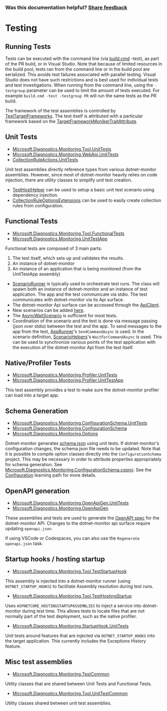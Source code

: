 
### Was this documentation helpful? [Share feedback](https://www.research.net/r/DGDQWXH?src=documentation%2FlearningPath%2Ftesting)

# Testing

## Running Tests

Tests can be executed with the command line (via [build.cmd](../../Build.cmd) -test), as part of the PR build, or in Visual Studio. Note that because of limited resources in the build pool, tests ran from the command line or in the build pool are serialized. This avoids test failures associated with parallel testing. Visual Studio does not have such restrictions and is best used for individual tests and test investigations. When running from the command line, using the `-testgroup` parameter can be used to limit the amount of tests executed. For example `build.cmd -test -testgroup PR` will run the same tests as the PR build.

The framework of the test assemblies is controlled by [TestTargetFrameworks](https://github.com/dotnet/dotnet-monitor/blob/885ade7c4b6f06a5fa06d0b6cbd1de4c3fa2056a/eng/Versions.props). The test itself is attributed with a particular framework based on the [TargetFrameworkMonikerTraitAttribute](https://github.com/dotnet/dotnet-monitor/blob/885ade7c4b6f06a5fa06d0b6cbd1de4c3fa2056a/src/Tests/Microsoft.Diagnostics.Monitoring.TestCommon/TargetFrameworkMonikerTraitAttribute.cs).

## Unit Tests

- [Microsoft.Diagnostics.Monitoring.Tool.UnitTests](https://github.com/dotnet/dotnet-monitor/blob/885ade7c4b6f06a5fa06d0b6cbd1de4c3fa2056a/src/Tests/Microsoft.Diagnostics.Monitoring.Tool.UnitTests)
- [Microsoft.Diagnostics.Monitoring.WebApi.UnitTests](https://github.com/dotnet/dotnet-monitor/blob/885ade7c4b6f06a5fa06d0b6cbd1de4c3fa2056a/src/Tests/Microsoft.Diagnostics.Monitoring.WebApi.UnitTests/)
- [CollectionRuleActions.UnitTests](https://github.com/dotnet/dotnet-monitor/blob/885ade7c4b6f06a5fa06d0b6cbd1de4c3fa2056a/src/Tests/CollectionRuleActions.UnitTests/)

Unit test assemblies directly reference types from various dotnet-monitor assemblies. However, since most of dotnet-monitor heavily relies on code injection, there are utility classes to simplify unit test creation. 

- [TestHostHelper](https://github.com/dotnet/dotnet-monitor/blob/885ade7c4b6f06a5fa06d0b6cbd1de4c3fa2056a/src/Tests/Microsoft.Diagnostics.Monitoring.Tool.UnitTestCommon/TestHostHelper.cs) can be used to setup a basic unit test scenario using dependency injection.
- [CollectionRuleOptionsExtensions](https://github.com/dotnet/dotnet-monitor/blob/885ade7c4b6f06a5fa06d0b6cbd1de4c3fa2056a/src/Tests/Microsoft.Diagnostics.Monitoring.Tool.UnitTestCommon/Options/CollectionRuleOptionsExtensions.cs) can be used to easily create collection rules from configuration.

## Functional Tests

- [Microsoft.Diagnostics.Monitoring.Tool.FunctionalTests](https://github.com/dotnet/dotnet-monitor/blob/885ade7c4b6f06a5fa06d0b6cbd1de4c3fa2056a/src/Tests/Microsoft.Diagnostics.Monitoring.Tool.FunctionalTests)
- [Microsoft.Diagnostics.Monitoring.UnitTestApp](https://github.com/dotnet/dotnet-monitor/blob/885ade7c4b6f06a5fa06d0b6cbd1de4c3fa2056a/src/Tests/Microsoft.Diagnostics.Monitoring.UnitTestApp/)

Functional tests are composed of 3 main parts:
1. The test itself, which sets up and validates the results.
1. An instance of dotnet-monitor
1. An instance of an application that is being monitored (from the UnitTestApp assembly)

* [ScenarioRunner](https://github.com/dotnet/dotnet-monitor/blob/885ade7c4b6f06a5fa06d0b6cbd1de4c3fa2056a/src/Tests/Microsoft.Diagnostics.Monitoring.Tool.FunctionalTests/Runners/ScenarioRunner.cs) is typically used to orchestrate test runs. The class will spawn both an instance of dotnet-monitor and an instance of test application. The app and the test communicate via stdio. The test communicates with dotnet-monitor via its Api surface.
* The dotnet-monitor Api surface can be accessed through the [ApiClient](https://github.com/dotnet/dotnet-monitor/blob/885ade7c4b6f06a5fa06d0b6cbd1de4c3fa2056a/src/Tests/Microsoft.Diagnostics.Monitoring.Tool.FunctionalTests/HttpApi/ApiClient.cs).
* New scenarios can be added [here](https://github.com/dotnet/dotnet-monitor/blob/885ade7c4b6f06a5fa06d0b6cbd1de4c3fa2056a/src/Tests/Microsoft.Diagnostics.Monitoring.UnitTestApp/Scenarios/).
* The [AsyncWaitScenario](https://github.com/dotnet/dotnet-monitor/blob/885ade7c4b6f06a5fa06d0b6cbd1de4c3fa2056a/src/Tests/Microsoft.Diagnostics.Monitoring.UnitTestApp/Scenarios/AsyncWaitScenario.cs) is sufficient for most tests.
* Coordination of the scenario and the test is done via message passing (json over stdio) between the test and the app. To send messages to the app from the test, [AppRunner](https://github.com/dotnet/dotnet-monitor/blob/885ade7c4b6f06a5fa06d0b6cbd1de4c3fa2056a/src/Tests/Microsoft.Diagnostics.Monitoring.TestCommon/Runners/AppRunner.cs)'s `SendCommandAsync` is used. In the scenario definition, [ScenarioHelpers](https://github.com/dotnet/dotnet-monitor/blob/885ade7c4b6f06a5fa06d0b6cbd1de4c3fa2056a/src/Tests/Microsoft.Diagnostics.Monitoring.UnitTestApp/ScenarioHelpers.cs)'s `WaitForCommandAsync` is used. This can be used to synchronize various points of the test application with the execution of the dotnet-monitor Api from the test itself.

## Native/Profiler Tests

- [Microsoft.Diagnostics.Monitoring.Profiler.UnitTests](https://github.com/dotnet/dotnet-monitor/blob/885ade7c4b6f06a5fa06d0b6cbd1de4c3fa2056a/src/Tests/Microsoft.Diagnostics.Monitoring.Profiler.UnitTests/)
- [Microsoft.Diagnostics.Monitoring.Profiler.UnitTestApp](https://github.com/dotnet/dotnet-monitor/blob/885ade7c4b6f06a5fa06d0b6cbd1de4c3fa2056a/src/Tests/Microsoft.Diagnostics.Monitoring.Profiler.UnitTestApp/)

This test assembly provides a test to make sure the dotnet-monitor profiler can load into a target app.

## Schema Generation

- [Microsoft.Diagnostics.Monitoring.ConfigurationSchema.UnitTests](https://github.com/dotnet/dotnet-monitor/blob/885ade7c4b6f06a5fa06d0b6cbd1de4c3fa2056a/src/Tests/Microsoft.Diagnostics.Monitoring.ConfigurationSchema.UnitTests/)
- [Microsoft.Diagnostics.Monitoring.ConfigurationSchema](https://github.com/dotnet/dotnet-monitor/blob/885ade7c4b6f06a5fa06d0b6cbd1de4c3fa2056a/src/Tests/Microsoft.Diagnostics.Monitoring.ConfigurationSchema/)
- [Microsoft.Diagnostics.Monitoring.Options](https://github.com/dotnet/dotnet-monitor/blob/885ade7c4b6f06a5fa06d0b6cbd1de4c3fa2056a/src/Microsoft.Diagnostics.Monitoring.Options)

Dotnet-monitor generates [schema.json](https://github.com/dotnet/dotnet-monitor/blob/885ade7c4b6f06a5fa06d0b6cbd1de4c3fa2056a/documentation/schema.json) using unit tests. If dotnet-monitor's configuration changes, the schema.json file needs to be updated.
Note that it is possible to compile option classes directly into the `ConfigurationSchema` project. This may be necessary in order to attribute properties appropriately for schema generation. See [Microsoft.Diagnostics.Monitoring.ConfigurationSchema.csproj](https://github.com/dotnet/dotnet-monitor/blob/885ade7c4b6f06a5fa06d0b6cbd1de4c3fa2056a/src/Tests/Microsoft.Diagnostics.Monitoring.ConfigurationSchema/Microsoft.Diagnostics.Monitoring.ConfigurationSchema.csproj). See the [Configuration](./configuration.md#how-configuration-works) learning path for more details.

## OpenAPI generation

- [Microsoft.Diagnostics.Monitoring.OpenApiGen.UnitTests](https://github.com/dotnet/dotnet-monitor/blob/885ade7c4b6f06a5fa06d0b6cbd1de4c3fa2056a/src/Tests/Microsoft.Diagnostics.Monitoring.OpenApiGen.UnitTests/)
- [Microsoft.Diagnostics.Monitoring.OpenApiGen](https://github.com/dotnet/dotnet-monitor/blob/885ade7c4b6f06a5fa06d0b6cbd1de4c3fa2056a/src/Tests/Microsoft.Diagnostics.Monitoring.OpenApiGen/)

These assemblies and tests are used to generate the [OpenAPI spec](https://github.com/dotnet/dotnet-monitor/blob/885ade7c4b6f06a5fa06d0b6cbd1de4c3fa2056a/documentation/openapi.json) for the dotnet-monitor API. Changes to the dotnet-monitor api surface require updating `openapi.json`.

If using VSCode or Codespaces, you can also use the `Regenerate openapi.json` task.

## Startup hooks / hosting startup

- [Microsoft.Diagnostics.Monitoring.Tool.TestStartupHook](https://github.com/dotnet/dotnet-monitor/blob/885ade7c4b6f06a5fa06d0b6cbd1de4c3fa2056a/src/Tests/Microsoft.Diagnostics.Monitoring.Tool.TestStartupHook/)

This assembly is injected into a dotnet-monitor runner (using `DOTNET_STARTUP_HOOKS`) to facilitate Assembly resolution during test runs.

- [Microsoft.Diagnostics.Monitoring.Tool.TestHostingStartup](https://github.com/dotnet/dotnet-monitor/blob/885ade7c4b6f06a5fa06d0b6cbd1de4c3fa2056a/src/Tests/Microsoft.Diagnostics.Monitoring.Tool.TestHostingStartup/)

Uses `ASPNETCORE_HOSTINGSTARTUPASSEMBLIES` to inject a service into dotnet-monitor during test time. This allows tests to locate files that are not normally part of the test deployment,
such as the native profiler.

- [Microsoft.Diagnostics.Monitoring.StartupHook.UnitTests](https://github.com/dotnet/dotnet-monitor/blob/885ade7c4b6f06a5fa06d0b6cbd1de4c3fa2056a/src/Tests/Microsoft.Diagnostics.Monitoring.StartupHook.UnitTests/)

Unit tests around features that are injected via `DOTNET_STARTUP_HOOKS` into the target application. This currently includes the Exceptions History feature.

## Misc test assemblies

- [Microsoft.Diagnostics.Monitoring.TestCommon](https://github.com/dotnet/dotnet-monitor/blob/885ade7c4b6f06a5fa06d0b6cbd1de4c3fa2056a/src/Tests/Microsoft.Diagnostics.Monitoring.TestCommon/)

Utility classes that are shared between Unit Tests and Functional Tests.

- [Microsoft.Diagnostics.Monitoring.Tool.UnitTestCommon](https://github.com/dotnet/dotnet-monitor/blob/885ade7c4b6f06a5fa06d0b6cbd1de4c3fa2056a/src/Tests/Microsoft.Diagnostics.Monitoring.Tool.UnitTestCommon/)

Utility classes shared between unit test assemblies.
